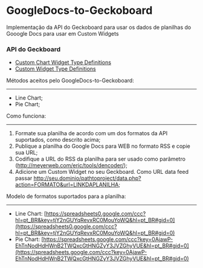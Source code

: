 GoogleDocs-to-Geckoboard
========================

Implementação da API do Geckoboard para usar os dados de planilhas do Gooogle Docs para usar em Custom Widgets

### API do Geckboard ###

* [Custom Chart Widget Type Definitions](http://support.geckoboard.com/entries/274940-custom-chart-widget-type-definitions)
* [Custom Widget Type Definitions](http://support.geckoboard.com/entries/231507-custom-widget-type-definitions)

Métodos aceitos pelo GoogleDocs-to-Geckoboard:
______________________________________________

* Line Chart;
* Pie Chart;

Como funciona:
______________

1. Formate sua planilha de acordo com um dos formatos da API suportados, como descrito acima;
2. Publique a planilha do Google Docs para WEB no formato RSS e copie sua URL;
3. Codifique a URL do RSS da planilha para ser usado como parâmetro (http://meyerweb.com/eric/tools/dencoder/);
4. Adicione um Custom Widget no seu Geckboard. Como URL data feed passar http://seu.dominio/pathtoproject/data.php?action=FORMATO&url=LINKDAPLANILHA;

Modelo de formatos suportados para a planilha:
______________________________________________

- Line Chart: [https://spreadsheets0.google.com/ccc?hl=pt_BR&key=tjY2nGUYqRevxRC0MouYoWQ&hl=pt_BR#gid=0](https://spreadsheets0.google.com/ccc?hl=pt_BR&key=tjY2nGUYqRevxRC0MouYoWQ&hl=pt_BR#gid=0)
- Pie Chart:  [https://spreadsheets.google.com/ccc?key=0AjawP-EhTnNodHdHWnB2TWQxcGtHNGZyY3JVZGhyVUE&hl=pt_BR#gid=0](https://spreadsheets.google.com/ccc?key=0AjawP-EhTnNodHdHWnB2TWQxcGtHNGZyY3JVZGhyVUE&hl=pt_BR#gid=0)